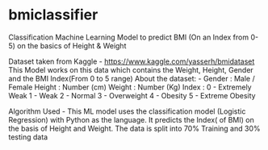 # bmiclassifier
Classification Machine Learning Model to predict BMI (On an Index from 0-5) on the basics of Height &amp; Weight

Dataset taken from Kaggle - https://www.kaggle.com/yasserh/bmidataset
This Model works on this data which contains the Weight, Height, Gender and the BMI Index(From 0 to 5 range)
About the dataset: -
Gender : Male / Female
Height : Number (cm)
Weight : Number (Kg)
Index :
0 - Extremely Weak
1 - Weak
2 - Normal
3 - Overweight
4 - Obesity
5 - Extreme Obesity

Algorithm Used - This ML model uses the classification model (Logistic Regression) with Python as the language. 
It predicts the Index( of BMI) on the basis of Height and Weight. 
The data is split into 70% Training and 30% testing data
